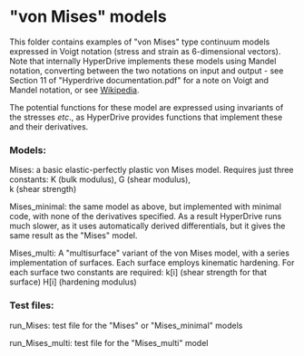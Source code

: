 # "von Mises" models
This folder contains examples of "von Mises" type continuum models expressed in Voigt notation (stress and strain as 6-dimensional 
vectors). Note that internally HyperDrive implements these models using Mandel notation, converting between the two notations 
on input and output - see Section 11 of "Hyperdrive documentation.pdf" for a note on Voigt and Mandel notation, or see [Wikipedia](https://en.wikipedia.org/wiki/Voigt_notation).

The potential functions for these model are expressed using invariants of the stresses _etc_., as HyperDrive provides functions that
implement these and their derivatives.

### Models:

Mises: a basic elastic-perfectly plastic von Mises model. Requires just three constants: 
   K (bulk modulus), 
   G (shear modulus),  
   k (shear strength)

Mises_minimal: the same model as above, but implemented with minimal code, with none of the derivatives specified. As a result 
HyperDrive runs much slower, as it uses automatically derived differentials, but it gives the same result as the "Mises" model.

Mises_multi: A "multisurface" variant of the von Mises model, with a series implementation of surfaces. Each surface employs
kinematic hardening. For each surface two constants are required:
   k[i] (shear strength for that surface)
   H[i] (hardening modulus)

### Test files:

run_Mises: test file for the "Mises" or "Mises_minimal" models

run_Mises_multi: test file for the "Mises_multi" model
